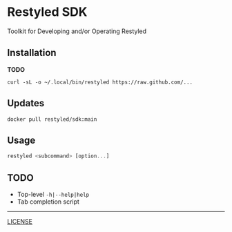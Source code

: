 # Restyled SDK

Toolkit for Developing and/or Operating Restyled

## Installation

**TODO**

```console
curl -sL -o ~/.local/bin/restyled https://raw.github.com/...
```

## Updates

```console
docker pull restyled/sdk:main
```

## Usage

```hs
restyled <subcommand> [option...]
```

## TODO

- Top-level `-h|--help|help`
- Tab completion script

---

[LICENSE](./LICENSE)
